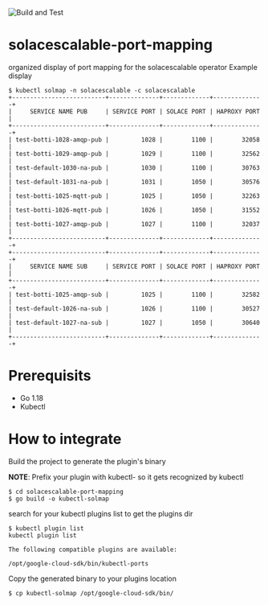 ![Build and Test](https://github.com/benm-stm/solacescalable-port-mapping/actions/workflows/buildAndTest.yml/badge.svg)

# solacescalable-port-mapping
organized display of port mapping for the solacescalable operator
Example display
```
$ kubectl solmap -n solacescalable -c solacescalable
+--------------------------+--------------+-------------+--------------+
|     SERVICE NAME PUB     | SERVICE PORT | SOLACE PORT | HAPROXY PORT |
+--------------------------+--------------+-------------+--------------+
| test-botti-1028-amqp-pub |         1028 |        1100 |        32058 |
| test-botti-1029-amqp-pub |         1029 |        1100 |        32562 |
| test-default-1030-na-pub |         1030 |        1100 |        30763 |
| test-default-1031-na-pub |         1031 |        1050 |        30576 |
| test-botti-1025-mqtt-pub |         1025 |        1050 |        32263 |
| test-botti-1026-mqtt-pub |         1026 |        1050 |        31552 |
| test-botti-1027-amqp-pub |         1027 |        1100 |        32037 |
+--------------------------+--------------+-------------+--------------+
+--------------------------+--------------+-------------+--------------+
|     SERVICE NAME SUB     | SERVICE PORT | SOLACE PORT | HAPROXY PORT |
+--------------------------+--------------+-------------+--------------+
| test-botti-1025-amqp-sub |         1025 |        1100 |        32582 |
| test-default-1026-na-sub |         1026 |        1100 |        30527 |
| test-default-1027-na-sub |         1027 |        1050 |        30640 |
+--------------------------+--------------+-------------+--------------+
```

# Prerequisits
- Go 1.18
- Kubectl
# How to integrate
Build the project to generate the plugin's binary

**NOTE**: Prefix your plugin with kubectl- so it gets recognized by kubectl

```
$ cd solacescalable-port-mapping
$ go build -o kubectl-solmap
```

search for your kubectl plugins list to get the plugins dir
```
$ kubectl plugin list
kubectl plugin list

The following compatible plugins are available:

/opt/google-cloud-sdk/bin/kubectl-ports
```

Copy the generated binary to your plugins location
```
$ cp kubectl-solmap /opt/google-cloud-sdk/bin/
```
